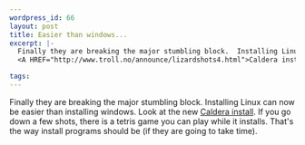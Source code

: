 ```yaml
--- 
wordpress_id: 66
layout: post
title: Easier than windows...
excerpt: |-
  Finally they are breaking the major stumbling block.  Installing Linux can now be easier than installing windows.  Look at the new 
  <A HREF="http://www.troll.no/announce/lizardshots4.html">Caldera install</A>.  If you go down a few shots, there is a tetris game you can play while it installs.  That's the way install programs should be (if they are going to take time).

tags: 
---
```


Finally they are breaking the major stumbling block.  Installing Linux can now be easier than installing windows.  Look at the new 
<A HREF="http://www.troll.no/announce/lizardshots4.html">Caldera install</A>.  If you go down a few shots, there is a tetris game you can play while it installs.  That's the way install programs should be (if they are going to take time).

